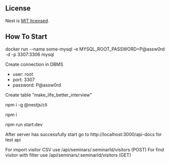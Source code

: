 ## License

Nest is [MIT licensed](LICENSE).

## How To Start

docker run --name some-mysql -e MYSQL_ROOT_PASSWORD=P@assw0rd -d -p 3307:3306 mysql 

Create connection in DBMS
  - user: root 
  - port: 3307
  - password: P@assw0rd

Create table "make_life_better_interview"

npm i -g @nestjs/cli

npm i 

npm run start:dev

After server has successfully start 
go to http://localhost:3000/api-docs for test api

For import visitor CSV use /api/seminars/:seminarId/visitors (POST)
For find visitor with filter use /api/seminars/:seminarId/visitors (GET)